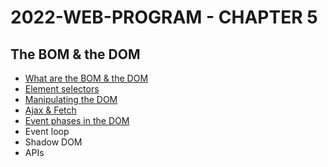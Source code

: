 # 2022-WEB-PROGRAM - CHAPTER 5

## The BOM & the DOM

- [What are the BOM & the DOM](https://medium.com/geekculture/what-are-the-dom-and-bom-9fb1a3ed736f)
- [Element selectors](https://javascript.plainenglish.io/selecting-dom-elements-e33fb235e81d)
- [Manipulating the DOM](https://famzil.medium.com/dom-manipulation-13959986300?source=your_stories_page-------------------------------------)
- [Ajax & Fetch](https://famzil.medium.com/calling-for-data-d9523c7c62e2)
- [Event phases in the DOM](https://famzil.medium.com/events-phases-inside-the-dom-8ca5d8929ade?source=your_stories_page-------------------------------------)
- Event loop
- Shadow DOM
- APIs
